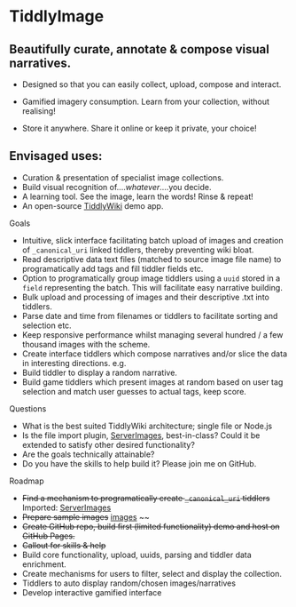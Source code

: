 # TiddlyImage
## Beautifully curate, annotate & compose visual narratives.

- Designed so that you can easily collect, upload, compose and interact.

- Gamified imagery consumption.  Learn from your collection, without realising!

- Store it anywhere.  Share it online or keep it private, your choice!

## Envisaged uses:
- Curation & presentation of specialist image collections.
- Build visual recognition of....*whatever*....you decide.
- A learning tool. See the image, learn the words! Rinse & repeat!
- An open-source [TiddlyWiki](https://tiddlywiki.com/) demo app.

Goals    
- Intuitive, slick interface facilitating batch upload of images and creation of `_canonical_uri` linked tiddlers, thereby preventing wiki bloat.
- Read descriptive data text files (matched to source image file name) to programatically add tags and fill tiddler fields etc.
- Option to programatically group image tiddlers using a `uuid` stored in a `field` representing the batch.  This will facilitate easy narrative building.
- Bulk upload and processing of images and their descriptive .txt into tiddlers.
- Parse date and time from filenames or tiddlers to facilitate sorting and selection etc.
- Keep responsive performance whilst managing several hundred / a few thousand images with the scheme.
- Create interface tiddlers which compose narratives and/or slice the data in interesting directions. e.g.
- Build tiddler to display a random narrative.  
- Build game tiddlers which present images at random based on user tag selection and match user guesses to actual tags, keep score.

Questions
*    What is the best suited TiddlyWiki architecture; single file or Node.js
*    Is the file import plugin, [ServerImages](https://github.com/OokTech/TW5-ServerImages), best-in-class?  Could it be extended to satisfy other desired functionality?
*    Are the goals technically attainable?
*    Do you have the skills to help build it?  Please join me on GitHub.


Roadmap
-   ~~Find a mechanism to programatically create `_canonical_uri` tiddlers~~ Imported: [ServerImages](https://github.com/OokTech/TW5-ServerImages)
- ~~Prepare sample images~~ [images](https://github.com/Formulator/tiddlyimage/tree/main/source_images) ~~
- ~~Create GitHub repo, build first (limited functionality) demo and host on GitHub Pages.~~
- ~~Callout for skills & help~~
- Build core functionality, upload, uuids, parsing and tiddler data enrichment.
- Create mechanisms for users to filter, select and display the collection.
- Tiddlers to auto display random/chosen images/narratives
- Develop interactive gamified interface